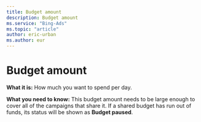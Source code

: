```yaml
---
title: Budget amount
description: Budget amount
ms.service: "Bing-Ads"
ms.topic: "article"
author: eric-urban
ms.author: eur
---
```


# Budget amount

**What it is:**         How much you want to spend per day.

**What you need to know:**        This budget amount needs to be large enough to cover all of the campaigns that share it. If a shared budget has run out of funds, its status will be shown as **Budget paused**.


